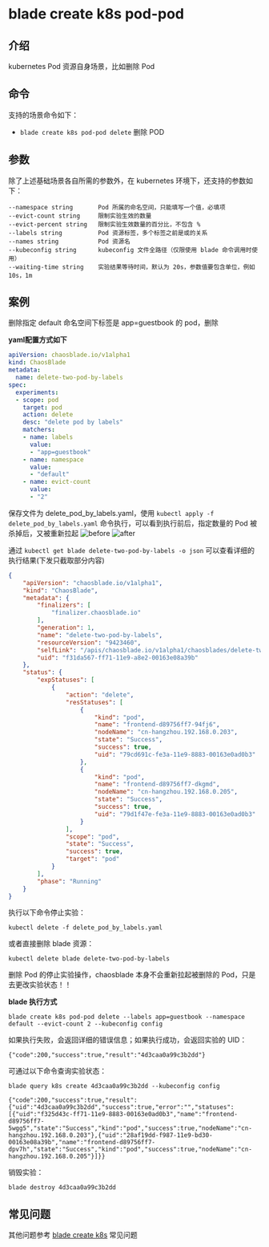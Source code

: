 # blade create k8s pod-pod

## 介绍
kubernetes Pod 资源自身场景，比如删除 Pod

## 命令
支持的场景命令如下：
* `blade create k8s pod-pod delete` 删除 POD

## 参数
除了上述基础场景各自所需的参数外，在 kubernetes 环境下，还支持的参数如下：
```
--namespace string       Pod 所属的命名空间，只能填写一个值，必填项
--evict-count string     限制实验生效的数量
--evict-percent string   限制实验生效数量的百分比，不包含 %
--labels string          Pod 资源标签，多个标签之前是或的关系
--names string           Pod 资源名
--kubeconfig string      kubeconfig 文件全路径（仅限使用 blade 命令调用时使用）
--waiting-time string    实验结果等待时间，默认为 20s，参数值要包含单位，例如 10s，1m
```

## 案例
删除指定 default 命名空间下标签是 app=guestbook 的 pod，删除

**yaml配置方式如下**
```yaml
apiVersion: chaosblade.io/v1alpha1
kind: ChaosBlade
metadata:
  name: delete-two-pod-by-labels
spec:
  experiments:
  - scope: pod
    target: pod
    action: delete
    desc: "delete pod by labels"
    matchers:
    - name: labels
      value:
      - "app=guestbook"
    - name: namespace
      value:
      - "default"
    - name: evict-count
      value:
      - "2"
```

保存文件为 delete_pod_by_labels.yaml，使用 `kubectl apply -f delete_pod_by_labels.yaml` 命令执行，可以看到执行前后，指定数量的 Pod 被杀掉后，又被重新拉起
![before](https://user-images.githubusercontent.com/3992234/68177298-d68fd700-ffc2-11e9-9318-f3769829fac2.png)
![after](https://user-images.githubusercontent.com/3992234/68177283-caa41500-ffc2-11e9-80d7-a82f0f04f118.png)



通过 `kubectl get blade delete-two-pod-by-labels -o json` 可以查看详细的执行结果(下发只截取部分内容)
```json
{
    "apiVersion": "chaosblade.io/v1alpha1",
    "kind": "ChaosBlade",
    "metadata": {
        "finalizers": [
            "finalizer.chaosblade.io"
        ],
        "generation": 1,
        "name": "delete-two-pod-by-labels",
        "resourceVersion": "9423460",
        "selfLink": "/apis/chaosblade.io/v1alpha1/chaosblades/delete-two-pod-by-labels",
        "uid": "f31da567-ff71-11e9-a8e2-00163e08a39b"
    },
    "status": {
        "expStatuses": [
            {
                "action": "delete",
                "resStatuses": [
                    {
                        "kind": "pod",
                        "name": "frontend-d89756ff7-94fj6",
                        "nodeName": "cn-hangzhou.192.168.0.203",
                        "state": "Success",
                        "success": true,
                        "uid": "79cd691c-fe3a-11e9-8883-00163e0ad0b3"
                    },
                    {
                        "kind": "pod",
                        "name": "frontend-d89756ff7-dkgmd",
                        "nodeName": "cn-hangzhou.192.168.0.205",
                        "state": "Success",
                        "success": true,
                        "uid": "79d1f47e-fe3a-11e9-8883-00163e0ad0b3"
                    }
                ],
                "scope": "pod",
                "state": "Success",
                "success": true,
                "target": "pod"
            }
        ],
        "phase": "Running"
    }
}
```

执行以下命令停止实验：
```
kubectl delete -f delete_pod_by_labels.yaml 
```
或者直接删除 blade 资源：
```
kubectl delete blade delete-two-pod-by-labels
```
删除 Pod 的停止实验操作，chaosblade 本身不会重新拉起被删除的 Pod，只是去更改实验状态！！

**blade 执行方式**
```
blade create k8s pod-pod delete --labels app=guestbook --namespace default --evict-count 2 --kubeconfig config
```
如果执行失败，会返回详细的错误信息；如果执行成功，会返回实验的 UID：
```
{"code":200,"success":true,"result":"4d3caa0a99c3b2dd"}
```
可通过以下命令查询实验状态：
```
blade query k8s create 4d3caa0a99c3b2dd --kubeconfig config

{"code":200,"success":true,"result":{"uid":"4d3caa0a99c3b2dd","success":true,"error":"","statuses":[{"uid":"f325d43c-ff71-11e9-8883-00163e0ad0b3","name":"frontend-d89756ff7-5wgg5","state":"Success","kind":"pod","success":true,"nodeName":"cn-hangzhou.192.168.0.203"},{"uid":"28af19dd-f987-11e9-bd30-00163e08a39b","name":"frontend-d89756ff7-dpv7h","state":"Success","kind":"pod","success":true,"nodeName":"cn-hangzhou.192.168.0.205"}]}}
```
销毁实验：
```
blade destroy 4d3caa0a99c3b2dd
```

## 常见问题
其他问题参考 [blade create k8s](blade%20create%20k8s.md) 常见问题
